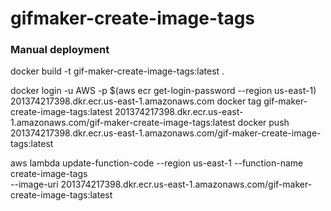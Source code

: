 # gifmaker-create-image-tags

### Manual deployment

docker build -t gif-maker-create-image-tags:latest .

docker login -u AWS -p $(aws ecr get-login-password --region us-east-1) 201374217398.dkr.ecr.us-east-1.amazonaws.com
docker tag gif-maker-create-image-tags:latest 201374217398.dkr.ecr.us-east-1.amazonaws.com/gif-maker-create-image-tags:latest
docker push 201374217398.dkr.ecr.us-east-1.amazonaws.com/gif-maker-create-image-tags:latest

aws lambda update-function-code --region us-east-1 --function-name create-image-tags \
    --image-uri 201374217398.dkr.ecr.us-east-1.amazonaws.com/gif-maker-create-image-tags:latest